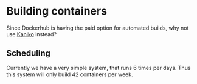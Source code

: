 # Building containers

Since Dockerhub is having the paid option for automated builds,
why not use
[Kaniko](https://github.com/GoogleContainerTools/kaniko)
instead?

## Scheduling

Currently we have a very simple system,
that runs 6 times per days.
Thus this system will only build 42 containers per week.

